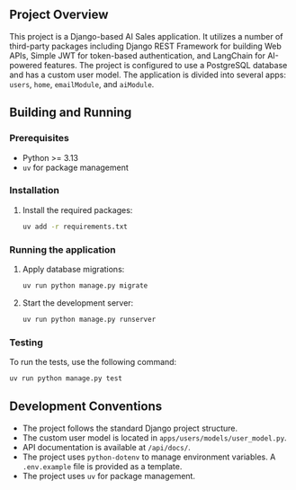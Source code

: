 ## Project Overview

This project is a Django-based AI Sales application. It utilizes a number of third-party packages including Django REST Framework for building Web APIs, Simple JWT for token-based authentication, and LangChain for AI-powered features. The project is configured to use a PostgreSQL database and has a custom user model. The application is divided into several apps: `users`, `home`, `emailModule`, and `aiModule`.

## Building and Running

### Prerequisites

*   Python >= 3.13
*   `uv` for package management

### Installation

1.  Install the required packages:
    ```bash
    uv add -r requirements.txt
    ```

### Running the application

1.  Apply database migrations:
    ```bash
    uv run python manage.py migrate
    ```
2.  Start the development server:
    ```bash
    uv run python manage.py runserver
    ```

### Testing

To run the tests, use the following command:

```bash
uv run python manage.py test
```

## Development Conventions

*   The project follows the standard Django project structure.
*   The custom user model is located in `apps/users/models/user_model.py`.
*   API documentation is available at `/api/docs/`.
*   The project uses `python-dotenv` to manage environment variables. A `.env.example` file is provided as a template.
*   The project uses `uv` for package management.
